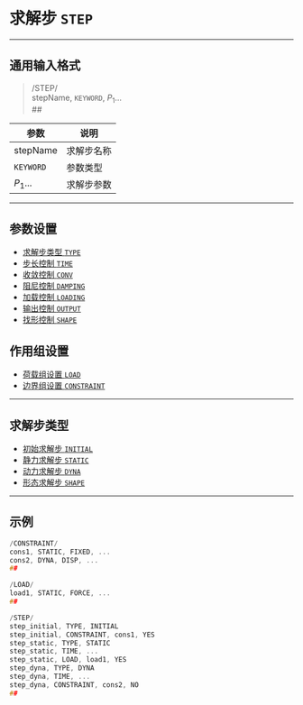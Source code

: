 # 求解步 `STEP`

---

## 通用输入格式

> /STEP/<br>
stepName, `KEYWORD`, $P_1$...<br>
\#\#<br>

| 参数      | 说明       |
| --------- | ---------- |
| stepName  | 求解步名称 |
| `KEYWORD` | 参数类型   |
| $P_1$...  | 求解步参数 |

---

## 参数设置

- [求解步类型 `TYPE`](/STEP/GENERAL/TYPE.md)
- [步长控制 `TIME`](/STEP/GENERAL/TIME.md)
- [收敛控制 `CONV`](/STEP/GENERAL/CONV.md)
- [阻尼控制 `DAMPING`](/STEP/GENERAL/DANPING.md)
- [加载控制 `LOADING`](/STEP/GENERAL/LOADING.md)
- [输出控制 `OUTPUT`](/STEP/GENERAL/OUTPUT.md)
- [找形控制 `SHAPE`](/STEP/GENERAL/SHAPE.md)

## 作用组设置

- [荷载组设置 `LOAD`](/STEP/GROUP/LOAD.md)
- [边界组设置 `CONSTRAINT`](/STEP/GROUP/CONSTRAINT.md)

---

## 求解步类型

- [初始求解步 `INITIAL`](/STEP/TYPES/INITIAL.md)
- [静力求解步 `STATIC`](/STEP/TYPES/STATIC.md)
- [动力求解步 `DYNA`](/STEP/TYPES/DYNA.md)
- [形态求解步 `SHAPE`](/STEP/GENERAL/SHAPE.md)

---

## 示例

```c
/CONSTRAINT/
cons1, STATIC, FIXED, ...
cons2, DYNA, DISP, ...
##

/LOAD/
load1, STATIC, FORCE, ...
##

/STEP/
step_initial, TYPE, INITIAL
step_initial, CONSTRAINT, cons1, YES
step_static, TYPE, STATIC
step_static, TIME, ...
step_static, LOAD, load1, YES
step_dyna, TYPE, DYNA
step_dyna, TIME, ...
step_dyna, CONSTRAINT, cons2, NO
## 
```

